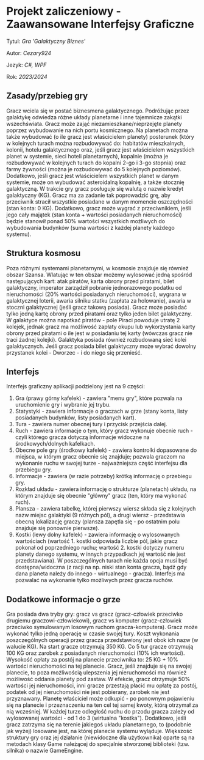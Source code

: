 # Projekt zaliczeniowy - Zaawansowane Interfejsy Graficzne

Tytul: _Gra 'Galaktyczny Biznes'_

Autor: _Cezary924_

Jezyk: _C#, WPF_

Rok: _2023/2024_


## Zasady/przebieg gry


Gracz wciela się w postać biznesmena galaktycznego. Podróżując przez galaktykę 
odwiedza różne układy planetarne i inne tajemnicze zakątki wszechświata. 
Gracz może zająć niezamieszkane/nieprzejęte planety poprzez wybudowanie na 
nich portu kosmicznego. Na planetach można także wybudować (o ile gracz jest 
właścicielem planety) posterunek (który w kolejnych turach można rozbudowywać 
do: habitatów mieszkalnych, kolonii, hotelu galaktycznego oraz, jeśli gracz 
jest właścicielem wszystkich planet w systemie, sieci hoteli planetarnych), 
kopalnie (można je rozbudowywać w kolejnych turach do kopalni 2-go i 3-go 
stopnia) oraz farmy żywności (można je rozbudowywać do 5 kolejnych poziomów). 
Dodatkowo, jeśli gracz jest właścicielem wszystkich planet w danym systemie, 
może on wybudować asteroidalną kopalnię, a także stocznię galaktyczną.
W trakcie gry gracz posługuje się walutą o nazwie kredyt galaktyczny (KG). 
Gracz ma za zadanie tak poprowadzić grę, aby przeciwnik stracił wszystkie 
posiadane w danym momencie oszczędności (stan konta: 0 KG). Dodatkowo, gracz 
może wygrać z przeciwnikiem, jeśli jego cały majątek (stan konta + wartości 
posiadanych nieruchomości) będzie stanowił ponad 50% wartości wszystkich 
możliwych do wybudowania budynków (suma wartości z każdej planety każdego 
systemu).


## Struktura kosmosu


Poza różnymi systemami planetarnymi, w kosmosie znajduje się również obszar 
Szansa. Wlatując w ten obszar możemy wylosować jedną spośród następujących 
kart: atak piratów, karta obrony przed piratami, bilet galaktyczny, 
imperator zarządził pobranie jednorazowego podatku od nieruchomości (20% 
wartości posiadanych nieruchomości), wygrana w galaktycznej loterii, awaria 
silniku statku (zapłata za holowanie), awaria w stoczni galaktycznej (jeśli 
gracz takową posiada). Gracz może posiadać tylko jedną kartę obrony przed 
piratami oraz tylko jeden bilet galaktyczny. W galaktyce można napotkać 
piratów - pole Piraci powoduje utratę 2 kolejek, jednak gracz ma możliwość 
zapłaty okupu lub wykorzystania karty obrony przed piratami o ile jest 
w posiadaniu tej karty (wówczas gracz nie traci żadnej kolejki). Galaktyka 
posiada również rozbudowaną sieć kolei galaktycznych. Jeśli gracz posiada 
bilet galaktyczny może wybrać dowolny przystanek kolei - Dworzec - i do niego 
się przenieść.


## Interfejs


Interfejs graficzny aplikacji podzielony jest na 9 części:
1. Gra (prawy górny kafelek) - zawiera "menu gry", które pozwala na 
uruchomienie gry i wybranie jej trybu.
2. Statystyki - zawiera informacje o graczach w grze (stany konta, listy 
posiadanych budynków, listy posiadanych kart).
3. Tura - zawiera numer obecnej tury i przycisk przejścia dalej.
4. Ruch - zawiera informacje o tym, który gracz wykonuje obecnie ruch - czyli 
którego gracza dotyczą informacje widoczne na środkowych/dolnych kafelkach.
5. Obecne pole gry (środkowy kafelek) - zawiera kontrolki dopasowane do 
miejsca, w którym gracz obecnie się znajduje; pozwala graczom na wykonanie 
ruchu w swojej turze - najważniejsza część interfejsu dla przebiegu gry.
6. Informacje - zawiera (w razie potrzeby) krótką informację o przebiegu gry.
7. Rozkład układu - zawiera informację o strukturze (planetach) układu, na 
którym znajduje się obecnie "główny" gracz (ten, który ma wykonać ruch).
8. Plansza - zawiera tabelkę, której pierwszy wiersz składa się z kolejnych 
nazw miejsc galaktyki (9 różnych pól), a drugi wiersz - przedstawia obecną 
lokalizację graczy (plansza zapętla się - po ostatnim polu znajduje się 
ponownie pierwsze).
9. Kostki (lewy dolny kafelek) - zawiera informację o wylosowanych wartościach 
(wartość 1. kostki odpowiada liczbie pól, jakie gracz pokonał od poprzedniego 
ruchu; wartość 2. kostki dotyczy numeru planety danego systemu, w innych 
przypadkach jej wartość nie jest przedstawiana).
W poszczególnych turach nie każda opcja musi być dostępna/widoczna 
(z racji na np. niski stan konta gracza, bądź gdy dana planeta należy do 
innego - wirtualnego - gracza). Interfejs ma pozwalać na wykonanie tylko 
możliwych przez gracza ruchów.


## Dodatkowe informacje o grze


Gra posiada dwa tryby gry: gracz vs gracz (gracz-człowiek przeciwko drugiemu 
graczowi-człowiekowi), gracz vs komputer (gracz-człowiek przeciwko symulowanym 
losowym ruchom gracza-komputera).
Gracz może wykonać tylko jedną operację w czasie swojej tury.
Koszt wykonania poszczególnych operacji przez gracza przedstawiony jest obok 
ich nazw (w walucie KG).
Na start gracze otrzymują 350 KG.
Co 5 tur gracze otrzymują 100 KG oraz zarobek z posiadanych nieruchomości 
(10% ich wartości).
Wysokość opłaty za postój na planecie przeciwnika to: 25 KG + 10% wartości 
nieruchomości na tej planecie.
Gracz, jeśli znajduje się na swojej planecie, to poza możliwością ulepszenia 
jej nieruchomości ma również możliwość oddania planety pod zastaw. W efekcie, 
gracz otrzymuje 50% wartości jej nieruchomości, inni gracze przestają płacić 
mu opłatę za postój, podatek od jej nieruchomości nie jest pobierany, zarobek 
nie jest przyznawany. Planetę właściciel może odkupić - po ponownym pojawieniu 
się na planecie i przeznaczeniu na ten cel tej samej kwoty, którą otrzymał za 
nią wcześniej.
W każdej turze odległość ruchu do przodu gracza zależy od wylosowanej wartości - 
od 1 do 3 (wirtualna "kostka").
Dodatkowo, jeśli gracz zatrzyma się na terenie jakiegoś układu planetarnego, 
to (podobnie jak wyżej) losowane jest, na której planecie systemu wyląduje.
Większość struktury gry oraz jej działanie (niewidoczne dla użytkownika) 
oparte są na metodach klasy Game należącej do specjalnie stworzonej biblioteki 
(tzw. silnika) o nazwie GameEngine.